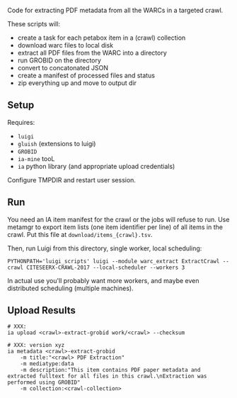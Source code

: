 
Code for extracting PDF metadata from all the WARCs in a targeted crawl.

These scripts will:
- create a task for each petabox item in a (crawl) collection
- download warc files to local disk
- extract all PDF files from the WARC into a directory
- run GROBID on the directory
- convert to concatonated JSON
- create a manifest of processed files and status
- zip everything up and move to output dir

## Setup

Requires:

- `luigi`
- `gluish` (extensions to luigi)
- `GROBID`
- `ia-mine` tooL
- `ia` python library (and appropriate upload credentials)

Configure TMPDIR and restart user session.

## Run

You need an IA item manifest for the crawl or the jobs will refuse to run. Use
metamgr to export item lists (one item identifier per line) of all items in the
crawl. Put this file at `download/items_{crawl}.tsv`.

Then, run Luigi from this directory, single worker, local scheduling:

    PYTHONPATH='luigi_scripts' luigi --module warc_extract ExtractCrawl --crawl CITESEERX-CRAWL-2017 --local-scheduler --workers 3

In actual use you'll probably want more workers, and maybe even distributed
scheduling (multiple machines).

## Upload Results

    # XXX:
    ia upload <crawl>-extract-grobid work/<crawl> --checksum

    # XXX: version xyz
    ia metadata <crawl>-extract-grobid
        -m title:"<crawl> PDF Extraction"
        -m mediatype:data
        -m description:"This item contains PDF paper metadata and extracted fulltext for all files in this crawl.\nExtraction was performed using GROBID"
        -m collection:<crawl-collection>

